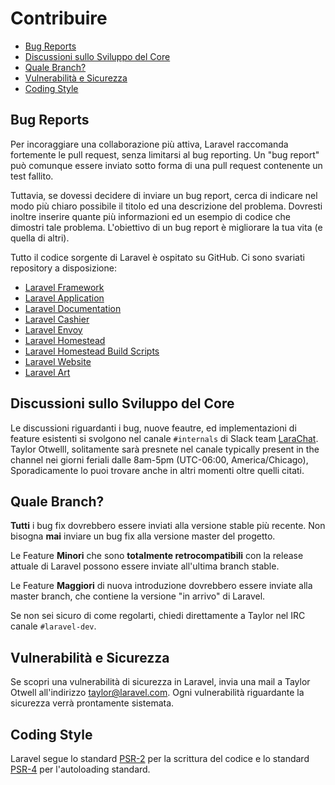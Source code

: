 # Contribuire

- [Bug Reports](#bug-reports)
- [Discussioni sullo Sviluppo del Core](#discussioni-sviluppo-core)
- [Quale Branch?](#quale-branch)
- [Vulnerabilità e Sicurezza](#vulnerabilita-e-sicurezza)
- [Coding Style](#coding-style)

<a name="bug-reports"></a>
## Bug Reports

Per incoraggiare una collaborazione più attiva, Laravel raccomanda fortemente le pull request, senza limitarsi al bug reporting. Un "bug report" può comunque essere inviato sotto forma di una pull request contenente un test fallito.

Tuttavia, se dovessi decidere di inviare un bug report, cerca di indicare nel modo più chiaro possibile il titolo ed una descrizione del problema. Dovresti inoltre inserire quante più informazioni ed un esempio di codice che dimostri tale problema. L'obiettivo di un bug report è migliorare la tua vita (e quella di altri). 

Tutto il codice sorgente di Laravel è ospitato su GitHub. Ci sono svariati repository a disposizione:

- [Laravel Framework](https://github.com/laravel/framework)
- [Laravel Application](https://github.com/laravel/laravel)
- [Laravel Documentation](https://github.com/laravel/docs)
- [Laravel Cashier](https://github.com/laravel/cashier)
- [Laravel Envoy](https://github.com/laravel/envoy)
- [Laravel Homestead](https://github.com/laravel/homestead)
- [Laravel Homestead Build Scripts](https://github.com/laravel/settler)
- [Laravel Website](https://github.com/laravel/laravel.com)
- [Laravel Art](https://github.com/laravel/art)

<a name="discussioni-sviluppo-core"></a>
## Discussioni sullo Sviluppo del Core

Le discussioni riguardanti i bug, nuove feautre, ed implementazioni di feature esistenti si svolgono nel canale `#internals` di Slack team [LaraChat](http://larachat.co). Taylor Otwelll, solitamente sarà presnete nel canale  typically present in the channel nei giorni feriali dalle 8am-5pm (UTC-06:00, America/Chicago), Sporadicamente lo puoi trovare anche in altri momenti oltre quelli citati.

<a name="quale-branch"></a>
## Quale Branch?

**Tutti** i bug fix dovrebbero essere inviati alla versione stable più recente. Non bisogna **mai** inviare un bug fix alla versione master del progetto.

Le Feature **Minori** che sono **totalmente retrocompatibili** con la release attuale di Laravel possono essere inviate all'ultima branch stable.

Le Feature **Maggiori** di nuova introduzione dovrebbero essere inviate alla master branch, che contiene la versione "in arrivo" di Laravel.

Se non sei sicuro di come regolarti, chiedi direttamente a Taylor nel IRC canale `#laravel-dev`.

<a name="vulnerabilita-e-sicurezza"></a>
## Vulnerabilità e Sicurezza

Se scopri una vulnerabilità di sicurezza in Laravel, invia una mail a Taylor Otwell all'indirizzo <a href="mailto:taylor@laravel.com">taylor@laravel.com</a>. Ogni vulnerabilità riguardante la sicurezza verrà prontamente sistemata.

<a name="coding-style"></a>
## Coding Style

Laravel segue lo standard [PSR-2](https://github.com/php-fig/fig-standards/blob/master/accepted/PSR-2-coding-style-guide.md) per la scrittura del codice e lo standard [PSR-4](https://github.com/php-fig/fig-standards/blob/master/accepted/PSR-4-autoloader.md) per l'autoloading standard.
